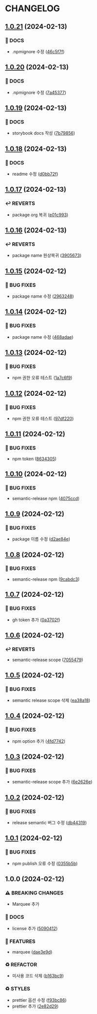 # CHANGELOG

## [1.0.21](https://github.com/COYO-HM/coyo-ui/compare/v1.0.20...v1.0.21) (2024-02-13)


### 📝 DOCS

* .npmignore 수정 ([46c5f7f](https://github.com/COYO-HM/coyo-ui/commit/46c5f7fd60376d9f9a6141f37fe926a366764eb9))

## [1.0.20](https://github.com/COYO-HM/coyo-ui/compare/v1.0.19...v1.0.20) (2024-02-13)


### 📝 DOCS

* .npmignore 수정 ([7a45377](https://github.com/COYO-HM/coyo-ui/commit/7a45377d8c11dc7685bf74a43c3956902f6e41ca))

## [1.0.19](https://github.com/COYO-HM/coyo-ui/compare/v1.0.18...v1.0.19) (2024-02-13)


### 📝 DOCS

* storybook docs 작성 ([7b79856](https://github.com/COYO-HM/coyo-ui/commit/7b79856199a49d858f5e21885304c9e1fd6b97b7))

## [1.0.18](https://github.com/COYO-HM/coyo-ui/compare/v1.0.17...v1.0.18) (2024-02-13)


### 📝 DOCS

* readme 수정 ([d0bb72f](https://github.com/COYO-HM/coyo-ui/commit/d0bb72fc6907bfbe6d39a569b48918c4150e139c))

## [1.0.17](https://github.com/COYO-HM/coyo-ui/compare/v1.0.16...v1.0.17) (2024-02-13)


### ↩️ REVERTS

* package org 복귀 ([e01c993](https://github.com/COYO-HM/coyo-ui/commit/e01c993d4f7da5a3737ace60b4d8a70205c625e2))

## [1.0.16](https://github.com/COYO-HM/coyo-ui/compare/v1.0.15...v1.0.16) (2024-02-13)


### ↩️ REVERTS

* package name 원상복귀 ([3905673](https://github.com/COYO-HM/coyo-ui/commit/3905673d4141952830bea83f9b48c0505bed275d))

## [1.0.15](https://github.com/COYO-HM/coyo-ui/compare/v1.0.14...v1.0.15) (2024-02-12)


### 🐛 BUG FIXES

* package name 수정 ([2963248](https://github.com/COYO-HM/coyo-ui/commit/29632489aae8bf6ab2804119db979feb0eede1d8))

## [1.0.14](https://github.com/COYO-HM/coyo-ui/compare/v1.0.13...v1.0.14) (2024-02-12)


### 🐛 BUG FIXES

* package name 수정 ([468adae](https://github.com/COYO-HM/coyo-ui/commit/468adae0b4c4af17dfa8ebb120b4efc854faa484))

## [1.0.13](https://github.com/COYO-HM/coyo-ui/compare/v1.0.12...v1.0.13) (2024-02-12)


### 🐛 BUG FIXES

* npm 권한 오류 테스트 ([1a7c6f9](https://github.com/COYO-HM/coyo-ui/commit/1a7c6f9d9e82809b2937102a812684fffd9dd857))

## [1.0.12](https://github.com/COYO-HM/coyo-ui/compare/v1.0.11...v1.0.12) (2024-02-12)


### 🐛 BUG FIXES

* npm 권한 오류 테스트 ([97df220](https://github.com/COYO-HM/coyo-ui/commit/97df22064b40215ae562dee8148afdc4315a746d))

## [1.0.11](https://github.com/COYO-HM/coyo-ui/compare/v1.0.10...v1.0.11) (2024-02-12)


### 🐛 BUG FIXES

* npm token ([8634305](https://github.com/COYO-HM/coyo-ui/commit/8634305ed4956913cc3e7e7ca12641b7ed26664a))

## [1.0.10](https://github.com/COYO-HM/coyo-ui/compare/v1.0.9...v1.0.10) (2024-02-12)


### 🐛 BUG FIXES

* semantic-release npm ([4075ccd](https://github.com/COYO-HM/coyo-ui/commit/4075ccd3aaa3b42fef61650dc279aa454e255577))

## [1.0.9](https://github.com/COYO-HM/coyo-ui/compare/v1.0.8...v1.0.9) (2024-02-12)


### 🐛 BUG FIXES

* package 이름 수정 ([d2ae84e](https://github.com/COYO-HM/coyo-ui/commit/d2ae84eb910b4a9a4c99c6d54d2604e02d3e2f13))

## [1.0.8](https://github.com/COYO-HM/coyo-ui/compare/v1.0.7...v1.0.8) (2024-02-12)


### 🐛 BUG FIXES

* semantic-release npm ([9cabdc3](https://github.com/COYO-HM/coyo-ui/commit/9cabdc3c11c2c18e0f07b0bcd1740dbfd5e3d741))

## [1.0.7](https://github.com/COYO-HM/coyo-ui/compare/v1.0.6...v1.0.7) (2024-02-12)


### 🐛 BUG FIXES

* gh token 추가 ([0a3702f](https://github.com/COYO-HM/coyo-ui/commit/0a3702f4596d066ab17784102adad94f07843ab2))

## [1.0.6](https://github.com/COYO-HM/coyo-ui/compare/v1.0.5...v1.0.6) (2024-02-12)


### ↩️ REVERTS

* semantic-release scope ([7055479](https://github.com/COYO-HM/coyo-ui/commit/7055479e76264305b56c1bed63b4d099b452b2de))

## [1.0.5](https://github.com/COYO-HM/coyo-ui/compare/v1.0.4...v1.0.5) (2024-02-12)


### 🐛 BUG FIXES

* semantic release scope 삭제 ([ea38a18](https://github.com/COYO-HM/coyo-ui/commit/ea38a18ad8afcbad09b2f384b3585254b4aaaf09))

## [1.0.4](https://github.com/COYO-HM/coyo-ui/compare/v1.0.3...v1.0.4) (2024-02-12)


### 🐛 BUG FIXES

* npm option 추가 ([4fd7742](https://github.com/COYO-HM/coyo-ui/commit/4fd7742c31addf4736d5526d9581ae8bff66852d))

## [1.0.3](https://github.com/COYO-HM/coyo-ui/compare/v1.0.2...v1.0.3) (2024-02-12)


### 🐛 BUG FIXES

* semantic-release scope 추가 ([6e2626e](https://github.com/COYO-HM/coyo-ui/commit/6e2626e34ad22b394603e334da0be0fbb6717eac))

## [1.0.2](https://github.com/COYO-HM/coyo-ui/compare/v1.0.1...v1.0.2) (2024-02-12)


### 🐛 BUG FIXES

* release semantic 버그 수정 ([db44319](https://github.com/COYO-HM/coyo-ui/commit/db443191057629713d99a51dba668386fde4cca0))

## [1.0.1](https://github.com/COYO-HM/coyo-ui/compare/v1.0.0...v1.0.1) (2024-02-12)


### 🐛 BUG FIXES

* npm publish 오류 수정 ([0355b5b](https://github.com/COYO-HM/coyo-ui/commit/0355b5bc4a3e6a7b0a4d142ff7ce5ac3c93b68a1))

## 1.0.0 (2024-02-12)


### ⚠ BREAKING CHANGES

* Marquee 추가

### 📝 DOCS

* license 추가 ([5090412](https://github.com/COYO-HM/coyo-ui/commit/5090412a66b632ae506377ba62a24343040eed74))


### 🚀 FEATURES

* marquee ([dae3e9d](https://github.com/COYO-HM/coyo-ui/commit/dae3e9d231d93b689030d909af9275d8d20bc23c))


### ♻️ REFACTOR

* 미사용 코드 삭제 ([b163bc9](https://github.com/COYO-HM/coyo-ui/commit/b163bc93c6dfce413267c9271d0b0fbd31fd0df3))


### ♻️ STYLES

* prettier 옵션 수정 ([f93bc86](https://github.com/COYO-HM/coyo-ui/commit/f93bc860a126d6250ca6047841030c1060126439))
* prettier 추가 ([2e82d29](https://github.com/COYO-HM/coyo-ui/commit/2e82d2996829f0c8f3c5262b341bd2ee9902f207))
